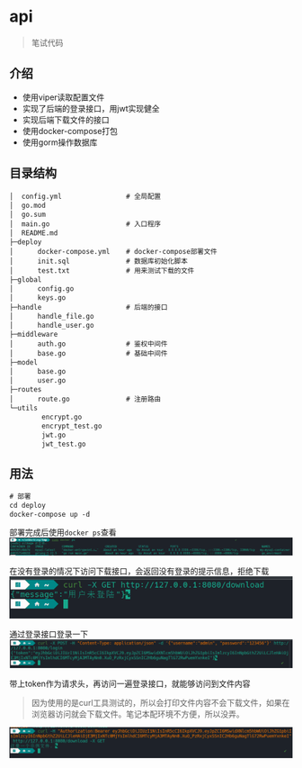 # api
> 笔试代码

## 介绍
- 使用viper读取配置文件
- 实现了后端的登录接口，用jwt实现健全
- 实现后端下载文件的接口
- 使用docker-compose打包
- 使用gorm操作数据库

## 目录结构
```shell
│  config.yml                # 全局配置
│  go.mod
│  go.sum
│  main.go                   # 入口程序
│  README.md
├─deploy                    
│      docker-compose.yml    # docker-compose部署文件
│      init.sql              # 数据库初始化脚本
│      test.txt              # 用来测试下载的文件
├─global
│      config.go            
│      keys.go
├─handle                     # 后端的接口 
│      handle_file.go
│      handle_user.go
├─middleware                
│      auth.go               # 鉴权中间件
│      base.go               # 基础中间件
├─model                     
│      base.go
│      user.go
├─routes                  
│      route.go              # 注册路由
└─utils
        encrypt.go           
        encrypt_test.go
        jwt.go
        jwt_test.go
```
## 用法
```shell
# 部署
cd deploy
docker-compose up -d
```
部署完成后使用`docker ps`查看
![docker](./imgs/1.png)

在没有登录的情况下访问下载接口，会返回没有登录的提示信息，拒绝下载
![docker](./imgs/2.png)

通过登录接口登录一下
![docker](./imgs/3.png)

带上token作为请求头，再访问一遍登录接口，就能够访问到文件内容
> 因为使用的是curl工具测试的，所以会打印文件内容不会下载文件，如果在浏览器访问就会下载文件。笔记本配环境不方便，所以没弄。

![docker](./imgs/4.png)